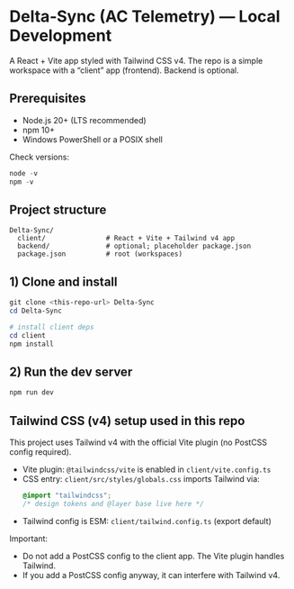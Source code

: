 # Delta‑Sync (AC Telemetry) — Local Development

A React + Vite app styled with Tailwind CSS v4. The repo is a simple workspace with a “client” app (frontend). Backend is optional.

## Prerequisites
- Node.js 20+ (LTS recommended)
- npm 10+
- Windows PowerShell or a POSIX shell

Check versions:
```powershell
node -v
npm -v
```

## Project structure
```
Delta-Sync/
  client/               # React + Vite + Tailwind v4 app
  backend/              # optional; placeholder package.json
  package.json          # root (workspaces)
```

## 1) Clone and install
```powershell
git clone <this-repo-url> Delta-Sync
cd Delta-Sync

# install client deps
cd client
npm install
```

## 2) Run the dev server
```powershell
npm run dev
```


## Tailwind CSS (v4) setup used in this repo

This project uses Tailwind v4 with the official Vite plugin (no PostCSS config required).

- Vite plugin: `@tailwindcss/vite` is enabled in `client/vite.config.ts`
- CSS entry: `client/src/styles/globals.css` imports Tailwind via:
  ```css
  @import "tailwindcss";
  /* design tokens and @layer base live here */
  ```
- Tailwind config is ESM: `client/tailwind.config.ts` (export default)

Important:
- Do not add a PostCSS config to the client app. The Vite plugin handles Tailwind.
- If you add a PostCSS config anyway, it can interfere with Tailwind v4.
